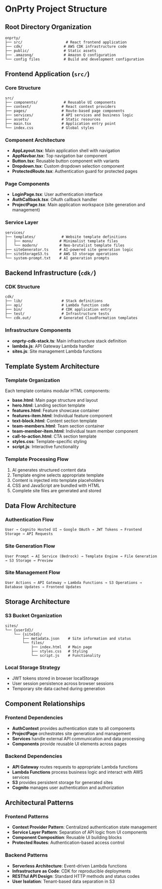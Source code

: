 # OnPrty Project Structure

## Root Directory Organization

```
onprty/
├── src/                    # React frontend application
├── cdk/                   # AWS CDK infrastructure code
├── public/                # Static assets
├── .amazonq/              # Amazon Q configuration
└── config files           # Build and development configuration
```

## Frontend Application (`src/`)

### Core Structure
```
src/
├── components/            # Reusable UI components
├── context/              # React context providers
├── pages/                # Route-based page components
├── services/             # API services and business logic
├── assets/               # Static resources
├── main.tsx              # Application entry point
└── index.css             # Global styles
```

### Component Architecture
- **AppLayout.tsx**: Main application shell with navigation
- **AppNavbar.tsx**: Top navigation bar component
- **Button.tsx**: Reusable button component with variants
- **Dropdown.tsx**: Custom dropdown selection component
- **ProtectedRoute.tsx**: Authentication guard for protected pages

### Page Components
- **LoginPage.tsx**: User authentication interface
- **AuthCallback.tsx**: OAuth callback handler
- **ProjectPage.tsx**: Main application workspace (site generation and management)

### Service Layer
```
services/
├── templates/            # Website template definitions
│   ├── mono/            # Minimalist template files
│   └── modern/          # Neo-brutalist template files
├── siteGenerator.ts     # AI-powered site generation logic
├── siteStorageS3.ts     # AWS S3 storage operations
└── system-prompt.txt    # AI generation prompts
```

## Backend Infrastructure (`cdk/`)

### CDK Structure
```
cdk/
├── lib/                  # Stack definitions
├── api/                  # Lambda function code
├── bin/                  # CDK application entry
├── test/                 # Infrastructure tests
└── cdk.out/             # Generated CloudFormation templates
```

### Infrastructure Components
- **onprty-cdk-stack.ts**: Main infrastructure stack definition
- **lambda.js**: API Gateway Lambda handler
- **sites.js**: Site management Lambda functions

## Template System Architecture

### Template Organization
Each template contains modular HTML components:
- **base.html**: Main page structure and layout
- **hero.html**: Landing section template
- **features.html**: Feature showcase container
- **features-item.html**: Individual feature component
- **text-block.html**: Content section template
- **team-members.html**: Team section container
- **team-member-item.html**: Individual team member component
- **call-to-action.html**: CTA section template
- **styles.css**: Template-specific styling
- **script.js**: Interactive functionality

### Template Processing Flow
1. AI generates structured content data
2. Template engine selects appropriate template
3. Content is injected into template placeholders
4. CSS and JavaScript are bundled with HTML
5. Complete site files are generated and stored

## Data Flow Architecture

### Authentication Flow
```
User → Cognito Hosted UI → Google OAuth → JWT Tokens → Frontend Storage → API Requests
```

### Site Generation Flow
```
User Prompt → AI Service (Bedrock) → Template Engine → File Generation → S3 Storage → Preview
```

### Site Management Flow
```
User Actions → API Gateway → Lambda Functions → S3 Operations → Database Updates → Frontend Updates
```

## Storage Architecture

### S3 Bucket Organization
```
sites/
└── {userId}/
    └── {siteId}/
        ├── metadata.json    # Site information and status
        └── files/
            ├── index.html   # Main page
            ├── styles.css   # Styling
            └── script.js    # Functionality
```

### Local Storage Strategy
- JWT tokens stored in browser localStorage
- User session persistence across browser sessions
- Temporary site data cached during generation

## Component Relationships

### Frontend Dependencies
- **AuthContext** provides authentication state to all components
- **ProjectPage** orchestrates site generation and management
- **Services** handle external API communication and data processing
- **Components** provide reusable UI elements across pages

### Backend Dependencies
- **API Gateway** routes requests to appropriate Lambda functions
- **Lambda Functions** process business logic and interact with AWS services
- **S3** provides persistent storage for generated sites
- **Cognito** manages user authentication and authorization

## Architectural Patterns

### Frontend Patterns
- **Context Provider Pattern**: Centralized authentication state management
- **Service Layer Pattern**: Separation of API logic from UI components
- **Component Composition**: Reusable UI building blocks
- **Protected Routes**: Authentication-based access control

### Backend Patterns
- **Serverless Architecture**: Event-driven Lambda functions
- **Infrastructure as Code**: CDK for reproducible deployments
- **RESTful API Design**: Standard HTTP methods and status codes
- **User Isolation**: Tenant-based data separation in S3